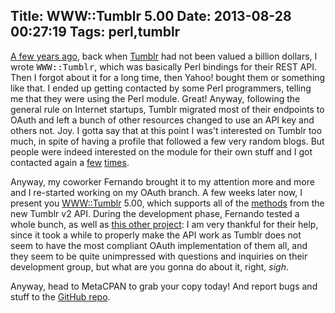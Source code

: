 Title: WWW::Tumblr 5.00
Date: 2013-08-28 00:27:19
Tags: perl,tumblr
---
<a href="http://damog.net/blog/www-tumblr.html">A few years ago</a>, back when
<a href="http://tumblr.com">Tumblr</a> had not been valued a billion dollars,
I wrote <tt>WWW::Tumblr</tt>, which was basically Perl bindings for their REST
API. Then I forgot about it for a long time, then Yahoo! bought them or something
like that. I ended up getting contacted by some Perl programmers, telling me that
they were using the Perl module. Great! Anyway, following the general rule on
Internet startups, Tumblr migrated most of their endpoints to OAuth and left a
bunch of other resources changed to use an API key and others not. Joy. I gotta
say that at this point I was't interested on Tumblr too much, in spite of having
a profile that followed a few very random blogs.
But people were indeed interested on the module for their own stuff and I got contacted
again a <a href="https://rt.cpan.org/Public/Bug/Display.html?id=86769">few</a> <a
href="https://github.com/damog/www-tumblr/issues/2">times</a>.

Anyway, my coworker Fernando brought it to my attention more and more and I
re-started working on my OAuth branch. A few weeks later now, I present you <a
href="https://metacpan.org/module/WWW::Tumblr">WWW::Tumblr</a> 5.00, which
supports all of the <a href="http://www.tumblr.com/docs/en/api/v2">methods</a>
from the new Tumblr v2 API. During the development
phase, Fernando tested a whole bunch, as well as <a
href="http://yeupou.wordpress.com/2013/08/08/managing-a-tumblr-posts-queue-locally-with-tags/">this
other project</a>: I am very thankful for their help, since it took a while to
properly make the API work as Tumblr does not seem to have the most compliant OAuth
implementation of them all, and they seem to be quite unimpressed with questions
and inquiries on their development group, but what are you gonna do about it,
right, *sigh*.

Anyway, head to MetaCPAN to grab your copy today! And report bugs and stuff to
the <a href="http://github.com/damog/www-tumblr">GitHub repo</a>.

